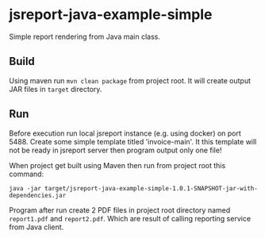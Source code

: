 # jsreport-java-example-simple

Simple report rendering from Java main class.

## Build

Using maven run `mvn clean package` from project root. It will create output JAR files in `target` directory.

## Run

Before execution run local jsreport instance (e.g. using docker) on port 5488. Create some simple template titled 
'invoice-main'. It this template will not be ready in jsreport server then program output only one file!  

When project get built using Maven then run from project root this command:

```
java -jar target/jsreport-java-example-simple-1.0.1-SNAPSHOT-jar-with-dependencies.jar
```  

Program after run create 2 PDF files in project root directory named `report1.pdf` and `report2.pdf`. Which are result
of calling reporting service from Java client. 

